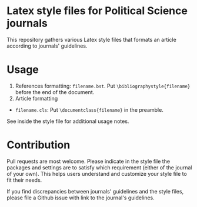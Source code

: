 # Latex style files for Political Science journals

This repository gathers various Latex style files that formats an article according to journals' guidelines.

# Usage

1. References formatting: `filename.bst`. Put `\bibliographystyle{filename}` before the end of the document.
2. Article formatting

- `filename.cls`: Put `\documentclass{filename}` in the preamble.

See inside the style file for additional usage notes.

# Contribution

Pull requests are most welcome. Please indicate in the style file the packages and settings are to satisfy which requirement (either of the journal of your own). This helps users understand and customize your style file to fit their needs.

If you find discrepancies between journals' guidelines and the style files, please file a Github issue with link to the journal's guidelines.
